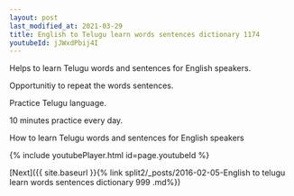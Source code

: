 ```yaml
---
layout: post
last_modified_at: 2021-03-29
title: English to Telugu learn words sentences dictionary 1174 
youtubeId: jJWxdPbij4I
---
```

 
 
Helps to learn Telugu words and sentences for English speakers.

Opportunitiy to repeat the words sentences. 

Practice Telugu language. 
 
10 minutes practice every day. 
 
How to learn Telugu words and sentences for English speakers 
 
{% include youtubePlayer.html id=page.youtubeId %}
 
 
[Next]({{ site.baseurl }}{% link  split2/_posts/2016-02-05-English to telugu learn words sentences dictionary 999 .md%})
 
